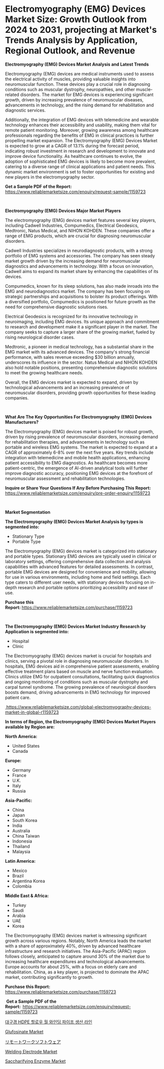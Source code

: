 <p><h1>Electromyography (EMG) Devices Market Size: Growth Outlook from 2024 to 2031, projecting at Market's Trends Analysis by Application, Regional Outlook, and Revenue</h1></p><p><strong>Electromyography (EMG) Devices Market Analysis and Latest Trends</strong></p>
<p><p>Electromyography (EMG) devices are medical instruments used to assess the electrical activity of muscles, providing valuable insights into neuromuscular function. These devices play a crucial role in diagnosing conditions such as muscular dystrophy, neuropathies, and other muscle-related disorders. The market for EMG devices is experiencing significant growth, driven by increasing prevalence of neuromuscular diseases, advancements in technology, and the rising demand for rehabilitation and diagnostic services.</p><p>Additionally, the integration of EMG devices with telemedicine and wearable technology enhances their accessibility and usability, making them vital for remote patient monitoring. Moreover, growing awareness among healthcare professionals regarding the benefits of EMG in clinical practices is further propelling market expansion. The Electromyography (EMG) Devices Market is expected to grow at a CAGR of 13.1% during the forecast period, indicating robust investment in research and development to innovate and improve device functionality. As healthcare continues to evolve, the adoption of sophisticated EMG devices is likely to become more prevalent, catering to a diverse range of clinical applications and patient needs. This dynamic market environment is set to foster opportunities for existing and new players in the electromyography sector.</p></p>
<p><strong>Get a Sample PDF of the Report:&nbsp;</strong> <a href="https://www.reliablemarketsize.com/enquiry/request-sample/1159723">https://www.reliablemarketsize.com/enquiry/request-sample/1159723</a></p>
<p>&nbsp;</p>
<p><strong>Electromyography (EMG) Devices Major Market Players</strong></p>
<p><p>The electromyography (EMG) devices market features several key players, including Cadwell Industries, Compumedics, Electrical Geodesics, Medtronic, Natus Medical, and NIHON KOHDEN. These companies offer a range of EMG products, which are crucial for diagnosing neuromuscular disorders.</p><p>Cadwell Industries specializes in neurodiagnostic products, with a strong portfolio of EMG systems and accessories. The company has seen steady market growth driven by the increasing demand for neuromuscular diagnostics and advancements in technology. With a focus on innovation, Cadwell aims to expand its market share by enhancing the capabilities of its devices.</p><p>Compumedics, known for its sleep solutions, has also made inroads into the EMG and neurodiagnostics market. The company has been focusing on strategic partnerships and acquisitions to bolster its product offerings. With a diversified portfolio, Compumedics is positioned for future growth as the need for comprehensive diagnostic solutions rises.</p><p>Electrical Geodesics is recognized for its innovative technology in neuroimaging, including EMG devices. Its unique approach and commitment to research and development make it a significant player in the market. The company seeks to capture a larger share of the growing market, fueled by rising neurological disorder cases.</p><p>Medtronic, a pioneer in medical technology, has a substantial share in the EMG market with its advanced devices. The company's strong financial performance, with sales revenue exceeding $30 billion annually, underscores its influence in the sector. Natus Medical and NIHON KOHDEN also hold notable positions, presenting comprehensive diagnostic solutions to meet the growing healthcare needs.</p><p>Overall, the EMG devices market is expected to expand, driven by technological advancements and an increasing prevalence of neuromuscular disorders, providing growth opportunities for these leading companies.</p></p>
<p>&nbsp;</p>
<p><strong>What Are The Key Opportunities For Electromyography (EMG) Devices Manufacturers?</strong></p>
<p><p>The Electromyography (EMG) devices market is poised for robust growth, driven by rising prevalence of neuromuscular disorders, increasing demand for rehabilitation therapies, and advancements in technology such as portable and wireless EMG systems. The market is expected to expand at a CAGR of approximately 6-8% over the next five years. Key trends include integration with telemedicine and mobile health applications, enhancing patient accessibility to EMG diagnostics. As healthcare becomes more patient-centric, the emergence of AI-driven analytical tools will further improve diagnostic accuracy, positioning EMG devices at the forefront of neuromuscular assessment and rehabilitation technologies.</p></p>
<p><strong>Inquire or Share Your Questions If Any Before Purchasing This Report:</strong> <a href="https://www.reliablemarketsize.com/enquiry/pre-order-enquiry/1159723">https://www.reliablemarketsize.com/enquiry/pre-order-enquiry/1159723</a></p>
<p>&nbsp;</p>
<p><strong>Market Segmentation</strong></p>
<p><strong>The Electromyography (EMG) Devices Market Analysis by types is segmented into:</strong></p>
<p><ul><li>Stationary Type</li><li>Portable Type</li></ul></p>
<p><p>The Electromyography (EMG) devices market is categorized into stationary and portable types. Stationary EMG devices are typically used in clinical or laboratory settings, offering comprehensive data collection and analysis capabilities with advanced features for detailed assessments. In contrast, portable EMG devices are designed for convenience and mobility, allowing for use in various environments, including home and field settings. Each type caters to different user needs, with stationary devices focusing on in-depth research and portable options prioritizing accessibility and ease of use.</p></p>
<p><strong>Purchase this Report:&nbsp;</strong><a href="https://www.reliablemarketsize.com/purchase/1159723">https://www.reliablemarketsize.com/purchase/1159723</a></p>
<p>&nbsp;</p>
<p><strong>The Electromyography (EMG) Devices Market Industry Research by Application is segmented into:</strong></p>
<p><ul><li>Hospital</li><li>Clinic</li></ul></p>
<p><p>The Electromyography (EMG) devices market is crucial for hospitals and clinics, serving a pivotal role in diagnosing neuromuscular disorders. In hospitals, EMG devices aid in comprehensive patient assessments, enabling effective treatment plans based on muscle and nerve function evaluation. Clinics utilize EMG for outpatient consultations, facilitating quick diagnostics and ongoing monitoring of conditions such as muscular dystrophy and carpal tunnel syndrome. The growing prevalence of neurological disorders boosts demand, driving advancements in EMG technology for improved patient care.</p></p>
<p><a href="https://www.reliablemarketsize.com/global-electromyography-devices-market-in-global-r1159723">&nbsp;https://www.reliablemarketsize.com/global-electromyography-devices-market-in-global-r1159723</a></p>
<p><strong>In terms of Region, the Electromyography (EMG) Devices Market Players available by Region are:</strong></p>
<p>
    <p> <strong> North America: </strong>
        <ul>
            <li>United States</li>
            <li>Canada</li>
        </ul>
        </p> 
    <p> <strong> Europe: </strong>
        <ul>
            <li>Germany</li>
            <li>France</li>
            <li>U.K.</li>
            <li>Italy</li>
            <li>Russia</li>
        </ul>
        </p> 
    <p> <strong> Asia-Pacific: </strong>
        <ul>
            <li>China</li>
            <li>Japan</li>
            <li>South Korea</li>
            <li>India</li>
            <li>Australia</li>
            <li>China Taiwan</li>
            <li>Indonesia</li>
            <li>Thailand</li>
            <li>Malaysia</li>
        </ul>
        </p> 
    <p> <strong> Latin America: </strong>
        <ul>
            <li>Mexico</li>
            <li>Brazil</li>
            <li>Argentina Korea</li>
            <li>Colombia</li>
        </ul>
        </p> 
    <p> <strong> Middle East & Africa: </strong>
        <ul>
            <li>Turkey</li>
            <li>Saudi</li>
            <li>Arabia</li>
            <li>UAE</li>
            <li>Korea</li>
        </ul>
    </p>
    </p>
<p><p>The Electromyography (EMG) devices market is witnessing significant growth across various regions. Notably, North America leads the market with a share of approximately 40%, driven by advanced healthcare infrastructure and research initiatives. The Asia-Pacific (APAC) region follows closely, anticipated to capture around 30% of the market due to increasing healthcare expenditures and technological advancements. Europe accounts for about 25%, with a focus on elderly care and rehabilitation. China, as a key player, is projected to dominate the APAC market, contributing significantly to growth.</p></p>
<p><strong>Purchase this Report: </strong><a href="https://www.reliablemarketsize.com/purchase/1159723">https://www.reliablemarketsize.com/purchase/1159723</a></p>
<p>&nbsp;<strong>Get a Sample PDF of the Report:&nbsp;&nbsp;</strong><a href="https://www.reliablemarketsize.com/enquiry/request-sample/1159723">https://www.reliablemarketsize.com/enquiry/request-sample/1159723</a></p>
<p><strong></strong></p>
<p><p><a href="https://medium.com/@max_rolo/%EC%84%B8%EA%B3%84-large-diameter-hdpe-hollow-wall-winding-pipe-production-lines-market-%EC%9D%80-2024%EC%97%90%EC%84%9C-2031%EB%A1%9C-%EC%97%B0%ED%8F%89%EA%B7%A0-%EC%A6%9D%EA%B0%80%EC%9C%A8%EC%9D%84-%EB%B3%B4%EC%9D%BC-3873845e9527">대구경 HDPE 할로우 월 와인딩 파이프 생산 라인</a></p><p><a href="https://www.linkedin.com/pulse/global-glufosinate-market-trends-forecasts-strategic-analysis-u0mde?trackingId=8cElw6lFS4%2BgZc8GuR9kfA%3D%3D">Glufosinate Market</a></p><p><a href="https://medium.com/@napierswinnyfg/remote-working-software-market-%E3%81%AE%E3%82%B0%E3%83%AD%E3%83%BC%E3%83%90%E3%83%AB%E5%B8%82%E5%A0%B4%E6%A6%82%E8%A6%81%E3%81%AF-%E4%B8%96%E7%95%8C%E3%81%8A%E3%82%88%E3%81%B3%E4%B8%BB%E8%A6%81%E5%B8%82%E5%A0%B4%E3%81%AB%E3%81%8A%E3%81%91%E3%82%8B%E6%A5%AD%E7%95%8C%E3%81%AB%E5%BD%B1%E9%9F%BF%E3%82%92%E4%B8%8E%E3%81%88%E3%82%8B%E4%B8%BB%E8%A6%81%E3%81%AA%E3%83%88%E3%83%AC%E3%83%B3%E3%83%89%E3%81%AB%E3%81%A4%E3%81%84%E3%81%A6-%E7%8B%AC%E8%87%AA%E3%81%AE%E8%A6%96%E7%82%B9%E3%82%92%E6%8F%90%E4%BE%9B%E3%81%97%E3%81%BE%E3%81%99-d7c34ad02a3a">リモートワークソフトウェア</a></p><p><a href="https://issuu.com/reportprime-2/docs/welding-electrode-market-size-2030._34339bb2afeaac">Welding Electrode Market</a></p><p><a href="https://issuu.com/reportprime-2/docs/saccharifying-enzyme-market-size-20_f9e0f9693a6d2b">Saccharifying Enzyme Market</a></p></p>